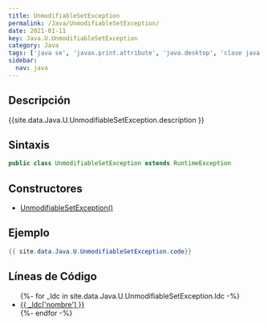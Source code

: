 ```yaml
---
title: UnmodifiableSetException
permalink: /Java/UnmodifiableSetException/
date: 2021-01-11
key: Java.U.UnmodifiableSetException
category: Java
tags: ['java se', 'javax.print.attribute', 'java.desktop', 'clase java', 'Java 1.4']
sidebar: 
  nav: java
---
```


## Descripción
{{site.data.Java.U.UnmodifiableSetException.description }}

## Sintaxis
~~~java
public class UnmodifiableSetException extends RuntimeException
~~~

## Constructores
* [UnmodifiableSetException()](/Java/UnmodifiableSetException/UnmodifiableSetException/)

## Ejemplo
~~~java
{{ site.data.Java.U.UnmodifiableSetException.code}}
~~~

## Líneas de Código
<ul>
{%- for _ldc in site.data.Java.U.UnmodifiableSetException.ldc -%}
   <li>
       <a href="{{_ldc['url'] }}">{{ _ldc['nombre'] }}</a>
   </li>
{%- endfor -%}
</ul>
